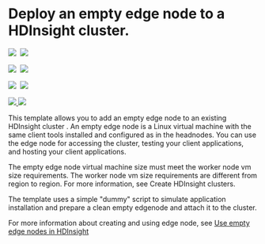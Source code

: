 # Deploy an empty edge node to a HDInsight cluster.

<IMG SRC="https://azbotstorage.blob.core.windows.net/badges/101-hdinsight-linux-add-edge-node/PublicLastTestDate.svg" />&nbsp;
<IMG SRC="https://azbotstorage.blob.core.windows.net/badges/101-hdinsight-linux-add-edge-node/PublicDeployment.svg" />&nbsp;

<IMG SRC="https://azbotstorage.blob.core.windows.net/badges/101-hdinsight-linux-add-edge-node/FairfaxLastTestDate.svg" />&nbsp;
<IMG SRC="https://azbotstorage.blob.core.windows.net/badges/101-hdinsight-linux-add-edge-node/FairfaxDeployment.svg" />&nbsp;

<IMG SRC="https://azbotstorage.blob.core.windows.net/badges/101-hdinsight-linux-add-edge-node/BestPracticeResult.svg" />&nbsp;
<IMG SRC="https://azbotstorage.blob.core.windows.net/badges/101-hdinsight-linux-add-edge-node/CredScanResult.svg" />&nbsp;

<a href="https://portal.azure.com/#create/Microsoft.Template/uri/https%3A%2F%2Fraw.githubusercontent.com%2FAzure%2Fazure-quickstart-templates%2Fmaster%2F101-hdinsight-linux-add-edge-node%2Fazuredeploy.json" target="_blank">
    <img src="http://azuredeploy.net/deploybutton.png"/>
</a>
<a href="http://armviz.io/#/?load=https%3A%2F%2Fraw.githubusercontent.com%2FAzure%2Fazure-quickstart-templates%2Fmaster%2F101-hdinsight-linux-add-edge-node%2Fazuredeploy.json" target="_blank">
    <img src="http://armviz.io/visualizebutton.png"/>
</a>

This template allows you to add an empty edge node to an existing HDInsight cluster . An empty edge node is a Linux virtual machine with the same client tools installed and configured as in the headnodes. You can use the edge node for accessing the cluster, testing your client applications, and hosting your client applications. 

The empty edge node virtual machine size must meet the worker node vm size requirements. The worker node vm size requirements are different from region to region. For more information, see Create HDInsight clusters.

The template uses a simple "dummy" script to simulate application installation and prepare a clean empty edgenode and attach it to the cluster.

For more information about creating and using edge node, see <a href="https://docs.microsoft.com/azure/hdinsight/hdinsight-apps-use-edge-node">Use empty edge nodes in HDInsight</a>
